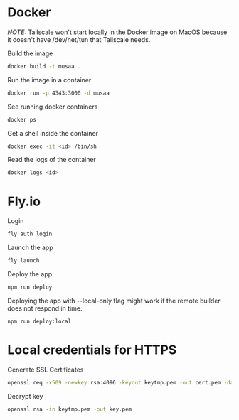 # Docker

_NOTE:_ Tailscale won't start locally in the Docker image on MacOS because it doesn't have /dev/net/tun that Tailscale needs.

Build the image

```sh
docker build -t musaa .
```

Run the image in a container

```sh
docker run -p 4343:3000 -d musaa
```

See running docker containers

```sh
docker ps
```

Get a shell inside the container

```sh
docker exec -it <id> /bin/sh
```

Read the logs of the container

```sh
docker logs <id>
```

# Fly.io

Login

```sh
fly auth login
```

Launch the app

```sh
fly launch
```

Deploy the app

```sh
npm run deploy
```

Deploying the app with --local-only flag might work if the remote builder does not respond in time.

```sh
npm run deploy:local
```

# Local credentials for HTTPS

Generate SSL Certificates

```sh
openssl req -x509 -newkey rsa:4096 -keyout keytmp.pem -out cert.pem -days 365
```

Decrypt key

```sh
openssl rsa -in keytmp.pem -out key.pem
```
